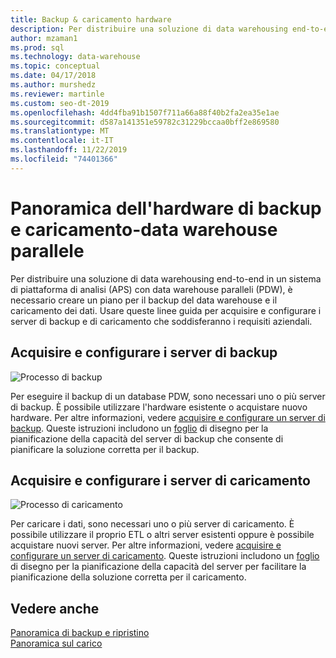 ```yaml
---
title: Backup & caricamento hardware
description: Per distribuire una soluzione di data warehousing end-to-end in un sistema di piattaforma di analisi (APS) con data warehouse paralleli (PDW), è necessario creare un piano per il backup del data warehouse e il caricamento dei dati. Usare queste linee guida per acquisire e configurare i server di backup e di caricamento che soddisferanno i requisiti aziendali.
author: mzaman1
ms.prod: sql
ms.technology: data-warehouse
ms.topic: conceptual
ms.date: 04/17/2018
ms.author: murshedz
ms.reviewer: martinle
ms.custom: seo-dt-2019
ms.openlocfilehash: 4dd4fba91b1507f711a66a88f40b2fa2ea35e1ae
ms.sourcegitcommit: d587a141351e59782c31229bccaa0bff2e869580
ms.translationtype: MT
ms.contentlocale: it-IT
ms.lasthandoff: 11/22/2019
ms.locfileid: "74401366"
---
```

# <a name="backup-and-loading-hardware-overview---parallel-data-warehouse"></a>Panoramica dell'hardware di backup e caricamento-data warehouse parallele
Per distribuire una soluzione di data warehousing end-to-end in un sistema di piattaforma di analisi (APS) con data warehouse paralleli (PDW), è necessario creare un piano per il backup del data warehouse e il caricamento dei dati. Usare queste linee guida per acquisire e configurare i server di backup e di caricamento che soddisferanno i requisiti aziendali.  
  
## <a name="acquire-and-configure-backup-servers"></a>Acquisire e configurare i server di backup  
![Processo di backup](media/backup-process.png "Processo di backup")  
  
Per eseguire il backup di un database PDW, sono necessari uno o più server di backup. È possibile utilizzare l'hardware esistente o acquistare nuovo hardware. Per altre informazioni, vedere [acquisire e configurare un server di backup](acquire-and-configure-backup-server.md). Queste istruzioni includono un [foglio](backup-capacity-planning-worksheet.md) di disegno per la pianificazione della capacità del server di backup che consente di pianificare la soluzione corretta per il backup.  
  
## <a name="acquire-and-configure-loading-servers"></a>Acquisire e configurare i server di caricamento  
![Processo di caricamento](media/loading-process.png "Processo di caricamento")  
  
Per caricare i dati, sono necessari uno o più server di caricamento. È possibile utilizzare il proprio ETL o altri server esistenti oppure è possibile acquistare nuovi server. Per altre informazioni, vedere [acquisire e configurare un server di caricamento](acquire-and-configure-loading-server.md). Queste istruzioni includono un [foglio](loading-server-capacity-planning-worksheet.md) di disegno per la pianificazione della capacità del server per facilitare la pianificazione della soluzione corretta per il caricamento.  
  
## <a name="see-also"></a>Vedere anche  
[Panoramica di backup e ripristino](backup-and-restore-overview.md)  
[Panoramica sul carico](load-overview.md)  
  
